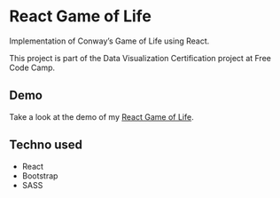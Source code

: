 # React Game of Life

Implementation of Conway’s Game of Life using React.

This project is part of the Data Visualization Certification project at Free Code Camp.

## Demo
Take a look at the demo of my [React Game of Life](http://game-of-life.lemaitre-creation.fr/).

## Techno used
* React
* Bootstrap
* SASS